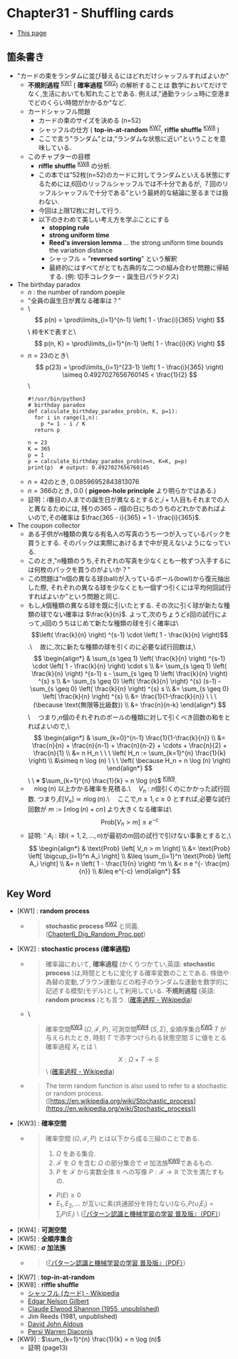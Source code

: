 <!-- ================================================================================ -->
<!-- ==========================  mathjax  =========================================== -->
<script type="text/x-mathjax-config">
  MathJax.Hub.Config({
    tex2jax: {
      inlineMath: [ ['$','$'], ["\\(","\\)"] ],
      processEscapes: true
    }
  });
</script>
<!--
  Mathjax inline mode not rendering - TeX - LaTeX Stack Exchange
  https://tex.stackexchange.com/questions/27633/mathjax-inline-mode-not-rendering
-->

<script type="text/javascript" async
  src="https://cdnjs.cloudflare.com/ajax/libs/mathjax/2.7.5/MathJax.js?config=TeX-MML-AM_CHTML">
</script>
<!-- ================================================================================ -->


# Chapter31 - Shuffling cards

- [This page](./ch31_Shuffling_cards.md)

## 箇条書き

- "カードの束をランダムに並び替えるにはどれだけシャッフルすればよいか"
  - __不規則過程__ <sup>[KW1](#fnkw1)</sup> ( __確率過程__ <sup>[KW2](#fnkw2)</sup>) の解析することは
    数学においてだけでなく,生活においても知れたことである.
    例えば,"通勤ラッシュ時に空港までどのくらい時間がかかるか"など.
  - カードシャッフル問題
    - カードの束のサイズを決める (n=52)
    - シャッフルの仕方 ( __top-in-at-random__ <sup>[KW7](#fnkw7)</sup>, __riffle shuffle__ <sup>[KW8](#fnkw8)</sup> )
    - ここで言う"ランダム"とは,”ランダムな状態に近い”ということを意味している.
  - このチャプターの目標
    - __riffle shuffle__ <sup>[KW8](#fnkw8)</sup> の分析.
    - この本では”52枚(n=52)のカードに対してランダムといえる状態にするためには,6回のリッフルシャッフルでは不十分であるが,
      ７回のリッフルシャッフルで十分である”という最終的な結論に至るまでは扱わない.
    - 今回は上限12枚に対して行う.
    - 以下のきわめて美しい考え方を学ぶことにする
      - __stopping rule__
      - __strong uniform time__
      - __Reed's inversion lemma__ ... the strong uniform time bounds the variation distance
      - シャッフル = "__reversed sorting__" という解釈
      - 最終的にはすべてがとても古典的な二つの組み合わせ問題に帰結する. (例: 切手コレクター・誕生日パラドクス)
- The birthday paradox
  - $n$ : the number of random poeple
  - "全員の誕生日が異なる確率は？"
  - \\
    $$ p(n) = \prod\limits_{i=1}^{n-1} \left( 1 - \frac{i}{365} \right) $$\\
    枠をKで表すと\\
    $$ p(n, K) = \prod\limits_{i=1}^{n-1} \left( 1 - \frac{i}{K} \right) $$
  - $n=23$のとき\\
    $$ p(23) = \prod\limits_{i=1}^{23-1} \left( 1 - \frac{i}{365} \right) \simeq 0.4927027656760145 < \frac{1}{2} $$\\
    ```
    #!/usr/bin/python3
    # birthday paradox
    def calculate_birthday_paradox_prob(n, K, p=1):
      for i in range(1,n):
        p *= 1 - i / K
      return p
    
    n = 23
    K = 365
    p = 1
    p = calculate_birthday_paradox_prob(n=n, K=K, p=p)
    print(p)  # output: 0.4927027656760145
    ```
  - $n=42$のとき, $0.08596952843813076$
  - $n=366$のとき, $0.0$ ( __pigeon-hole principle__ より明らかではある.)
  - 証明：$i$番目の人までの誕生日が異なるとすると,$i+1$人目もそれまでの人と異なるためには,
    残りの$365-i$個の日にちのうちのどれかであればよいので,その確率は $\frac{365 - i}{365} = 1 - \frac{i}{365}$.
- The coupon collector
  - ある子供が$n$種類の異なる有名人の写真のうち一つが入っているパックを買うとする. そのパックは実際にあけるまで中が見えないようになっている.
  - このとき,"$n$種類のうち,それぞれの写真を少なくとも一枚ずつ入手するには何枚のパックを買うのがよいか？"
  - この問題は"n個の異なる球(ball)が入っているボール(bowl)から復元抽出した際,
    それぞれの異なる球を少なくとも一個ずつ引くには平均何回試行すればよいか"という問題と同じ.
  - もし,$k$個種類の異なる球を既に引いたとする. その次に引く球が新たな種類の球でない確率は $\frac{k}{n}$. 
    よって,次のちょうど$s$回の試行によって,$s$回のうちはじめて新たな種類の球を引く確率は\\
    $$\left( \frac{k}{n} \right) ^{s-1} \cdot \left( 1 - \frac{k}{n} \right)$$.\\
    　故に,次に新たな種類の球を引くのに必要な試行回数は,\\
    $$ \begin{align*}
    & \sum_{s \geq 1} \left( \frac{k}{n} \right) ^{s-1} \cdot \left( 1 - \frac{k}{n} \right) \cdot s \\
      &= \sum_{s \geq 1} \left( \frac{k}{n} \right) ^{s-1} s - \sum_{s \geq 1} \left( \frac{k}{n} \right) ^{s} s \\
      &= \sum_{s \geq 0} \left( \frac{k}{n} \right) ^{s} (s-1) - \sum_{s \geq 0} \left( \frac{k}{n} \right) ^{s} s \\
      &= \sum_{s \geq 0} \left( \frac{k}{n} \right) ^{s} \\
      &= \frac{1}{1-\frac{k}{n}} \ \ \ (\because \text{無限等比級数}) \\
      &= \frac{n}{n-k}
    \end{align*} $$ \\
    　つまり,$n$個のそれぞれのボールの種類に対して引くべき回数の和をとればよいので,\\
    $$ \begin{align*}
    & \sum_{k=0}^{n-1} \frac{1}{1-\frac{k}{n}} \\
      &= \frac{n}{n} + \frac{n}{n-1} + \frac{n}{n-2} + \cdots + \frac{n}{2} + \frac{n}{1} \\
      &= n H_n \ \ \ \left( H_n := \sum_{k=1}^{n} \frac{1}{k} \right) \\
      &\simeq n \log (n) \ \ \ \left( \because H_n = n \log (n) \right)
    \end{align*} $$ \\
    \\
    ※ $\sum_{k=1}^{n} \frac{1}{k} = n \log (n)$ <sup>[KW9](#fnkw9)</sup>.
  - 　$n \log (n)$ 以上かかる確率を見積る.\\
    　$V_n$ : $n$個引くのにかかった試行回数. つまり,$E[V_n] \simeq n \log (n)$.\\
    　ここで,$n \geq 1, c \geq 0$ とすれば,必要な試行回数が $m := \lceil n \log (n) + cn \rceil$ より大きくなる確率は\\
    $$ \text{Prob} \left[ V_n > m \right] \leq e^{-c}$$
  - 証明: \'
    $A_i$ : 球$i(=1, 2, \ldots, n)$が最初の$m$回の試行で引けない事象とすると,\\
    $$ \begin{align*}
    & \text{Prob} \left[ V_n > m \right] \\
      &= \text{Prob} \left[ \bigcup_{i=1}^n A_i \right] \\
      &\leq \sum_{i=1}^n \text{Prob} \left[ A_i \right] \\
      &= n \left( 1 - \frac{1}{n} \right) ^m \\
      &< n e ^{- \frac{m}{n}} \\
      &\leq e^{-c}
    \end{align*} $$


## Key Word

- <span id="fnkw1">[KW1]</span> : __random process__
  - > __stochastic process__ <sup>[KW2](#fnkw2)</sup> と同義. 
    ([Chapter6_Dig_Random_Proc.ppt](https://web.sonoma.edu/users/f/farahman/sonoma/courses/ces540/lectures/Chapter6_Dig_Random_Proc.pdf))
- <span id="fnkw2">[KW2]</span> : __stochastic process (確率過程)__
  - > 確率論において, __確率過程__ (かくりつかてい,英語: __stochastic process__ )は,時間とともに変化する確率変数のことである.
     株価や為替の変動,ブラウン運動などの粒子のランダムな運動を数学的に記述する模型(モデル)として利用している. 
     __不規則過程__ (英語: __random process__ )とも言う. 
    ([確率過程 - Wikipedia](https://ja.wikipedia.org/wiki/%E7%A2%BA%E7%8E%87%E9%81%8E%E7%A8%8B))
  - \\
    > 確率空間<sup>[KW3](#fnkw3)</sup> $( \Omega, {\mathcal F}, P )$, 
    可測空間<sup>[KW4](#fnkw4)</sup> $(S, \Sigma)$, 全順序集合<sup>[KW5](#fnkw5)</sup> $T$ が与えられたとき,
    時刻 $T$ で添字つけられる状態空間 $S$ に値をとる確率過程 $X_t$ とは \\
    $$ X: \Omega \times T \rightarrow S $$ \\
    ([確率過程 - Wikipedia](https://ja.wikipedia.org/wiki/%E7%A2%BA%E7%8E%87%E9%81%8E%E7%A8%8B))
  - > The term random function is also used to refer to a stochastic or random process. 
    ([https://en.wikipedia.org/wiki/Stochastic_process](https://en.wikipedia.org/wiki/Stochastic_process))
- <span id="fnkw3">[KW3]</span> : __確率空間__
  - > 確率空間 $( \Omega, {\mathcal F}, P )$ とは以下から成る三組のことである.
    >
    > 1. $\Omega$ をある集合.
    > 1. ${\mathcal F}$ を $\Omega$ を含む $\Omega$ の部分集合で $\sigma$ 加法族<sup>[KW6](#fnkw6)</sup>であるもの.
    > 1. $P$ を ${\mathcal F}$ から実数全体 ${\mathbb R}$ への写像 $P: {\mathcal F} \rightarrow {\mathbb R}$ で次を満たすもの.
    >   - $P(E) \geq 0$
    >   - $E_1, E_2, \ldots$ が互いに素(共通部分を持たない)なら,$P( \cup_i E_i ) = \sum_i P(E_i)$
    > \\
    > ([『パターン認識と機械学習の学習 普及版』（PDF）](https://herumi.github.io/prml/))
- <span id="fnkw4">[KW4]</span> : __可測空間__
- <span id="fnkw5">[KW5]</span> : __全順序集合__
- <span id="fnkw6">[KW6]</span> : __$\sigma$ 加法族__
  - > ([『パターン認識と機械学習の学習 普及版』（PDF）](https://herumi.github.io/prml/))
- <span id="fnkw7">[KW7]</span> : __top-in-at-random__
- <span id="fnkw8">[KW8]</span> : __riffle shuffle__
  - [シャッフル (カード) - Wikipedia](https://ja.wikipedia.org/wiki/%E3%82%B7%E3%83%A3%E3%83%83%E3%83%95%E3%83%AB_(%E3%82%AB%E3%83%BC%E3%83%89)#%E3%83%AA%E3%83%95%E3%83%AB%E3%82%B7%E3%83%A3%E3%83%83%E3%83%95%E3%83%AB)
  - [Edgar Nelson Gilbert](https://en.wikipedia.org/wiki/Edgar_Gilbert) 
  - [Claude Elwood Shannon (1955, unpublished)](https://en.wikipedia.org/wiki/Claude_Shannon)
  - Jim Reeds (1981, unpublished)
  - [David John Aldous](https://en.wikipedia.org/wiki/David_Aldous)
  - [Persi Warren Diaconis](https://en.wikipedia.org/wiki/Persi_Diaconis)
- <span id="fnkw9">[KW9]</span> : $\sum_{k=1}^{n} \frac{1}{k} = n \log (n)$
  - 証明 (page13)







